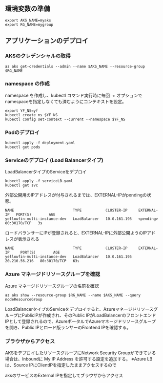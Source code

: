 ## 環境変数の準備

```
export AKS_NAME=myaks
export RG_NAME=mygroup
```

## アプリケーションのデプロイ

### AKSのクレデンシャルの取得

```
az aks get-credentials --admin --name $AKS_NAME --resource-group $RG_NAME
```

### namespace の作成

namespace を作成し、kubectl コマンド実行時に毎回 `-n` オプションでnamespaceを指定しなくても済むようにコンテキストを設定。

```
export YF_NS=yf
kubectl create ns $YF_NS
kubectl config set-context --current --namespace $YF_NS
```

### Podのデプロイ

```
kubectl apply -f deployment.yaml
kubectl get pods
```

### Serviceのデプロイ (Load Balancerタイプ)

LoadBalancerタイプのServiceをデプロイ

```
kubectl apply -f serviceLB.yaml
kubectl get svc
```

外部公開用のIPアドレスが付与されるまでは、EXTERNAL-IPがpendingの状態。
```
NAME                           TYPE           CLUSTER-IP     EXTERNAL-IP   PORT(S)        AGE
yellowfin-multi-instance-dev   LoadBalancer   10.0.161.195   <pending>     80:30170/TCP   3s
```

ロードバランサーにIPが登録されると、EXTERNAL-IPに外部公開ようのIPアドレスが表示される
```
NAME                           TYPE           CLUSTER-IP     EXTERNAL-IP     PORT(S)        AGE
yellowfin-multi-instance-dev   LoadBalancer   10.0.161.195   20.210.56.216   80:30170/TCP   63s
```

### Azure マネージドリソースグループを確認

Azure マネージドリソースグループの名前を確認

```
az aks show --resource-group $RG_NAME --name $AKS_NAME --query nodeResourceGroup
```

LoadBalancerタイプのServiceをデプロイすると、AzureマネージドリソースグループにPublicIPが作成され、そのPublic IPがLoadBalancerのフロントエンドIPとして登録されるので、AzureポータルでAzureマネージドリソースグループを開き、Public IPとロード版ランサーのFrontend IPを確認する。


### ブラウザからアクセス

AKSをデプロイしたリソースグループにNetwork Security Groupができている場合は、Inboundに My IP Address を許可する設定を追加する。
※Azure LBは、Source IPにClientIPを指定したままアクセスするので

aksのサービスのExternal IPを指定してブラウザからアクセス
